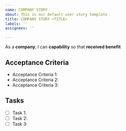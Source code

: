 ```yaml
---
name: COMPANY STORY
about: This is our default user story template
title: COMPANY STORY <TITLE>
labels: ''
assignees: ''

---
```


As a **company**, I can **capability** so that **received benefit**

## Acceptance Criteria
* Acceptance Criteria 1:
* Acceptance Criteria 2:
* Acceptance Criteria 3:

## Tasks
- [ ] Task 1:
- [ ] Task 2:
- [ ] Task 3:
